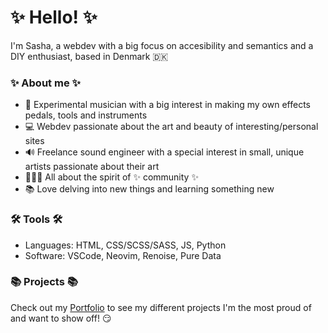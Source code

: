 # ✨ Hello! ✨
I'm Sasha, a webdev with a big focus on accesibility and semantics and a DIY enthusiast, based in Denmark 🇩🇰

### ✨ About me ✨
- 🎵 Experimental musician with a big interest in making my own effects pedals, tools and instruments
- 💻 Webdev passionate about the art and beauty of interesting/personal sites
- 🔊 Freelance sound engineer with a special interest in small, unique artists passionate about their art
- 🧑‍🤝‍🧑 All about the spirit of ✨ community ✨
- 📚 Love delving into new things and learning something new

### 🛠️ Tools 🛠️
- Languages: HTML, CSS/SCSS/SASS, JS, Python
- Software: VSCode, Neovim, Renoise, Pure Data

### 📚 Projects 📚
Check out my [Portfolio](https://github.com/makulatorn/portfolio) to see my different projects I'm the most proud of and want to show off! 😏
